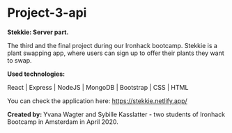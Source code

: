 # Project-3-api

<b>Stekkie: Server part.</b>

The third and the final project during our Ironhack bootcamp.
Stekkie is a plant swapping app, where users can sign up to offer their plants they want to swap.

<b>Used technologies:</b>

React | Express | NodeJS | MongoDB | Bootstrap | CSS | HTML

You can check the application here:
https://stekkie.netlify.app/

<b>Created by: </b>
Yvana Wagter and Sybille Kasslatter - two students of Ironhack Bootcamp in Amsterdam in April 2020.
